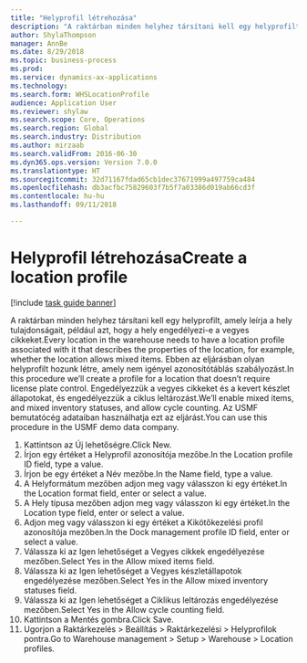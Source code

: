 ```yaml
--- 
title: "Helyprofil létrehozása"
description: "A raktárban minden helyhez társítani kell egy helyprofilt, amely leírja a hely tulajdonságait, például azt, hogy a hely engedélyezi-e a vegyes cikkeket."
author: ShylaThompson
manager: AnnBe
ms.date: 8/29/2018
ms.topic: business-process
ms.prod: 
ms.service: dynamics-ax-applications
ms.technology: 
ms.search.form: WHSLocationProfile
audience: Application User
ms.reviewer: shylaw
ms.search.scope: Core, Operations
ms.search.region: Global
ms.search.industry: Distribution
ms.author: mirzaab
ms.search.validFrom: 2016-06-30
ms.dyn365.ops.version: Version 7.0.0
ms.translationtype: HT
ms.sourcegitcommit: 32d71167fdad65cb1dec37671999a497759ca484
ms.openlocfilehash: db3acfbc75829603f7b5f7a03386d019ab66cd3f
ms.contentlocale: hu-hu
ms.lasthandoff: 09/11/2018

---
```

# <a name="create-a-location-profile"></a><span data-ttu-id="69d01-103">Helyprofil létrehozása</span><span class="sxs-lookup"><span data-stu-id="69d01-103">Create a location profile</span></span>

[!include [task guide banner](../../includes/task-guide-banner.md)]

<span data-ttu-id="69d01-104">A raktárban minden helyhez társítani kell egy helyprofilt, amely leírja a hely tulajdonságait, például azt, hogy a hely engedélyezi-e a vegyes cikkeket.</span><span class="sxs-lookup"><span data-stu-id="69d01-104">Every location in the warehouse needs to have a location profile associated with it that describes the properties of the location, for example, whether the location allows mixed items.</span></span> <span data-ttu-id="69d01-105">Ebben az eljárásban olyan helyprofilt hozunk létre, amely nem igényel azonosítótáblás szabályozást.</span><span class="sxs-lookup"><span data-stu-id="69d01-105">In this procedure we’ll create a profile for a location that doesn’t require license plate control.</span></span> <span data-ttu-id="69d01-106">Engedélyezzük a vegyes cikkeket és a kevert készlet állapotokat, és engedélyezzük a ciklus leltározást.</span><span class="sxs-lookup"><span data-stu-id="69d01-106">We’ll enable mixed items, and mixed inventory statuses, and allow cycle counting.</span></span> <span data-ttu-id="69d01-107">Az USMF bemutatócég adataiban használhatja ezt az eljárást.</span><span class="sxs-lookup"><span data-stu-id="69d01-107">You can use this procedure in the USMF demo data company.</span></span>

1. <span data-ttu-id="69d01-108">Kattintson az Új lehetőségre.</span><span class="sxs-lookup"><span data-stu-id="69d01-108">Click New.</span></span>
2. <span data-ttu-id="69d01-109">Írjon egy értéket a Helyprofil azonosítója mezőbe.</span><span class="sxs-lookup"><span data-stu-id="69d01-109">In the Location profile ID field, type a value.</span></span>
3. <span data-ttu-id="69d01-110">Írjon be egy értéket a Név mezőbe.</span><span class="sxs-lookup"><span data-stu-id="69d01-110">In the Name field, type a value.</span></span>
4. <span data-ttu-id="69d01-111">A Helyformátum mezőben adjon meg vagy válasszon ki egy értéket.</span><span class="sxs-lookup"><span data-stu-id="69d01-111">In the Location format field, enter or select a value.</span></span>
5. <span data-ttu-id="69d01-112">A Hely típusa mezőben adjon meg vagy válasszon ki egy értéket.</span><span class="sxs-lookup"><span data-stu-id="69d01-112">In the Location type field, enter or select a value.</span></span>
6. <span data-ttu-id="69d01-113">Adjon meg vagy válasszon ki egy értéket a Kikötőkezelési profil azonosítója mezőben.</span><span class="sxs-lookup"><span data-stu-id="69d01-113">In the Dock management profile ID field, enter or select a value.</span></span>
7. <span data-ttu-id="69d01-114">Válassza ki az Igen lehetőséget a Vegyes cikkek engedélyezése mezőben.</span><span class="sxs-lookup"><span data-stu-id="69d01-114">Select Yes in the Allow mixed items field.</span></span>
8. <span data-ttu-id="69d01-115">Válassza ki az Igen lehetőséget a Vegyes készletállapotok engedélyezése mezőben.</span><span class="sxs-lookup"><span data-stu-id="69d01-115">Select Yes in the Allow mixed  inventory statuses field.</span></span>
9. <span data-ttu-id="69d01-116">Válassza ki az Igen lehetőséget a Ciklikus leltározás engedélyezése mezőben.</span><span class="sxs-lookup"><span data-stu-id="69d01-116">Select Yes in the Allow cycle counting field.</span></span>
10. <span data-ttu-id="69d01-117">Kattintson a Mentés gombra.</span><span class="sxs-lookup"><span data-stu-id="69d01-117">Click Save.</span></span>
11. <span data-ttu-id="69d01-118">Ugorjon a Raktárkezelés > Beállítás > Raktárkezelési > Helyprofilok pontra.</span><span class="sxs-lookup"><span data-stu-id="69d01-118">Go to Warehouse management > Setup > Warehouse > Location profiles.</span></span>


